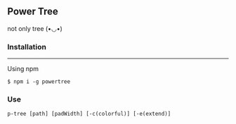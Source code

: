 ## Power Tree

not only tree (•◡•)

### Installation

---

Using npm

```shell
$ npm i -g powertree
```

### Use

```shell
p-tree [path] [padWidth] [-c(colorful)] [-e(extend)]
```
